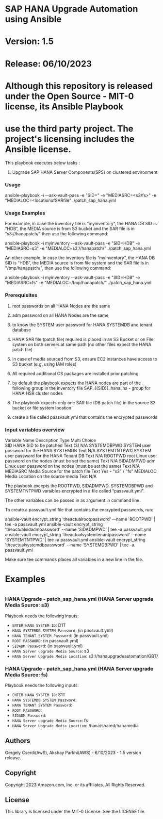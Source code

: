 # SAP HANA Upgrade Automation using Ansible
# Version: 1.5 
# Release: 06/10/2023


# Although this repository is released under the Open Source - MIT-0 license, its Ansible Playbook 
# use the third party project. The project's licensing includes the Ansible license.

This playbook executes below tasks :

1. Upgrade SAP HANA Server Components(SPS) on clustered environment


### Usage 
ansible-playbook -i <inventoryfile> --ask-vault-pass -e "SID=<SID>" -e "MEDIASRC=<s3/fs>" -e "MEDIALOC=<locationofSARfile"  ./patch_sap_hana.yml

### Usage Examples
For example, in case the inventory file is “myinventory”, the HANA DB SID is “HDB”, the MEDIA source is from S3 bucket and the SAR file is in “s3://hanapatch/” then use the following command:

ansible-playbook -i myinventory --ask-vault-pass -e "SID=HDB" -e "MEDIASRC=s3" -e "MEDIALOC=s3://hanapatch/"  ./patch_sap_hana.yml


An other example, in case the inventory file is “myinventory”, the HANA DB SID is “HDB”, the MEDIA source is from file system and the SAR file is in "/tmp/hanapatch/", then use the following command:

ansible-playbook -i myinventory --ask-vault-pass -e "SID=HDB" -e "MEDIASRC=fs" -e "MEDIALOC=/tmp/hanapatch/"  ./patch_sap_hana.yml


### Prerequisites

1. root passwords on all HANA Nodes are the same

2. <sid>adm password on all HANA Nodes are the same

3. to know the SYSTEM user password for HANA SYSTEMDB and tenant database

4. HANA SAR file (patch file) required is placed in an S3 Bucket or on File system on both servers at same path (no other files expect the HANA patch file)

5. In case of media sourced from S3, ensure EC2 instances have access to S3 bucket (e.g. using IAM roles)

6. All required additional OS packages are installed prior patching

7. by default the playbook expects the HANA nodes are part of the following group in the inventory file
   SAP_{{SID}}_hana_ha      -   group for HANA HSR cluster nodes

8. The playbook expects only one SAR file (DB patch file) in the source S3 bucket or file system location

9. create a file called passvault.yml that contains the encrypted passwords



### Input variables overview 

Variable Name     Description                                                          Type           Multi Choice     
SID               HANA SID to be patched                                               Text (3)       N/A
SYSTEMDBPWD       SYSTEM user password for the HANA SYSTEMDB                           Text           N/A
SYSTEMTNTPWD      SYSTEM user password for the HANA Tenant DB                          Text           N/A
ROOTPWD           root Linux user password on the nodes (must be set the same)         Text           N/A
SIDADMPWD         <sid>adm Linux user password on the nodes (must be set the same)     Text           N/A
MEDIASRC          Media Source for the patch file                                      Text           Yes - "s3" / "fs"
MEDIALOC          Media Location on the source media                                   Text           N/A

The playbook excepts the ROOTPWD, SIDADMPWD, SYSTEMDBPWD and SYSTEMTNTPWD varaibles encrypted in a file called "passvault.yml".

The other variables can be passed in as argument in command line.

To create a passvault.yml file that contains the encrypted passwords, run:

ansible-vault encrypt_string 'theactualrootpassword' --name 'ROOTPWD' | tee -a passvault.yml
ansible-vault encrypt_string 'theactualsidadmpassword' --name 'SIDADMPWD’ | tee -a passvault.yml
ansible-vault encrypt_string 'theactualsystemtenantpassword' --name 'SYSTEMTNTPWD' | tee -a passvault.yml
ansible-vault encrypt_string 'theactualsystemdbpassword' --name 'SYSTEMDBPWD' | tee -a passvault.yml

Make sure tee commands places all variables in a new line in the file.



# Examples
# ########

### HANA Upgrade - patch_sap_hana.yml (HANA Server upgrade Media Source: s3)

Playbook needs the following inputs:

- `ENTER HANA SYSTEM ID`: D1T
- `HANA SYSTEMDB SYSTEM Password`: <HANA System DB Password>   (in passvault.yml)
- `HANA TENANT SYSTEM Password`: <HANA Tenant DB Password>     (in passvault.yml)
- `ROOT PASSWORD`: <Host Root Password>                        (in passvault.yml)
- `SIDADM Password`: <Host SIDADM Password>                    (in passvault.yml)
- `HANA Server upgrade Media Source`: s3
- `HANA Server Upgrade Media Location`: s3://hanaupgradeautomation/GBT/

### HANA Upgrade - patch_sap_hana.yml (HANA Server upgrade Media Source: fs)

Playbook needs the following inputs:

- `ENTER HANA SYSTEM ID`: S1T
- `HANA SYSTEMDB SYSTEM Password`: <HANA System DB Password>
- `HANA TENANT SYSTEM Password`: <HANA Tenant DB Password>
- `ROOT PASSWORD`: <Host Root Password>
- `SIDADM Password`: <Host SIDADM Password>
- `HANA Server upgrade Media Source`: fs
- `HANA Server Upgrade Media Location`: /hana/shared/hanamedia

## Authors

Gergely Cserdi(AwS), Akshay Parkhi(AWS) - 6/10/2023 - 1.5 version release.


## Copyright
Copyright 2023 Amazon.com, Inc. or its affiliates. All Rights Reserved.
    

## License

This library is licensed under the MIT-0 License. See the LICENSE file.

